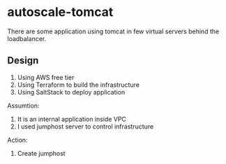 # autoscale-tomcat

There are some application using tomcat in few virtual servers behind the loadbalancer.

## Design
1. Using AWS free tier 
2. Using Terraform to build the infrastructure
3. Using SaltStack to deploy application

Assumtion:
1. It is an internal application inside VPC
2. I used jumphost server to control infrastructure

Action:
1. Create jumphost
